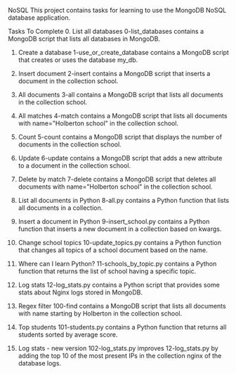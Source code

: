 NoSQL
This project contains tasks for learning to use the MongoDB NoSQL database application.

Tasks To Complete
 0. List all databases
0-list_databases contains a MongoDB script that lists all databases in MongoDB.

 1. Create a database
1-use_or_create_database contains a MongoDB script that creates or uses the database my_db.

 2. Insert document
2-insert contains a MongoDB script that inserts a document in the collection school.

 3. All documents
3-all contains a MongoDB script that lists all documents in the collection school.

4. All matches
4-match contains a MongoDB script that lists all documents with name="Holberton school" in the collection school.

 5. Count
5-count contains a MongoDB script that displays the number of documents in the collection school.

 6. Update
6-update contains a MongoDB script that adds a new attribute to a document in the collection school.

 7. Delete by match
7-delete contains a MongoDB script that deletes all documents with name="Holberton school" in the collection school.

 8. List all documents in Python
8-all.py contains a Python function that lists all documents in a collection.

 9. Insert a document in Python
9-insert_school.py contains a Python function that inserts a new document in a collection based on kwargs.

 10. Change school topics
10-update_topics.py contains a Python function that changes all topics of a school document based on the name.

 11. Where can I learn Python?
11-schools_by_topic.py contains a Python function that returns the list of school having a specific topic.

 12. Log stats
12-log_stats.py contains a Python script that provides some stats about Nginx logs stored in MongoDB.

 13. Regex filter
100-find contains a MongoDB script that lists all documents with name starting by Holberton in the collection school.

 14. Top students
101-students.py contains a Python function that returns all students sorted by average score.

 15. Log stats - new version
102-log_stats.py improves 12-log_stats.py by adding the top 10 of the most present IPs in the collection nginx of the database logs.
